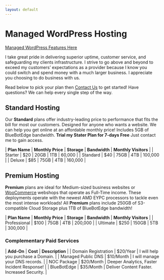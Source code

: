 ```yaml
---
layout: default
---
```

# Managed WordPress Hosting

[Managed WordPress Features Here](https://bluebotpc.com/pages/features)

I take great pride in delivering superior uptime, customer service, and safeguarding my clients infrastructure. I strive to go above and beyond to exceed my customers’ expectations as a provider because I know you could switch and spend money with a much larger business. I appreciate you choosing to do business with us.

Read below to pick your plan then [Contact Us](https://bluebotpc.com/pages/contact/) to get started! Have questions? We can help every single step of the way.

## Standard Hosting

Our **Standard** plans offer industry-leading price to performance that fits the bill for most our customers. Designed for anyone who wants a website. We can help you get online at an affordable monthly price! Includes 5GB of BlueBotEdge bandwidth. **Trial my Stater Plan for 7-days Free** Just contact me to gain access.

| **Plan Name** | **Monthly Price** | **Storage** | **Bandwidth** | **Monthly Visitors** |
| Starter       | $20 | 20GB | 1TB | 60,000  |
| Standard      | $40 | 75GB | 4TB | 100,000 |
| Deluxe        | $85 | 75GB | 4TB | 160,000 |

## Premium Hosting

**Premium** plans are ideal for Medium-sized business websites or [WooCommerce](https://woocommerce.com/) webshops that operate as Full-Time income. These deployments operate with the newest AMD EYPC processors to tackle even the most intense workloads! All **Premium** plans include 250GB of S3-compatible Cloud Storage plus 1TB of BlueBotEdge bandwidth!

| **Plan Name** | **Monthly Price** | **Storage** | **Bandwidth** | **Monthly Visitors** |
| Professional | $100 | 75GB  | 4TB | 200,000  |
| Ultimate     | $250 | 150GB | 5TB | 300,000 |

### Complementary Paid Services

| **Add-On** | **Cost** | **Description** |
| Domain Registration | $20/Year  | I will help you purchase a Domain. |
| Managed Public DNS  | $10/Month | I will manage your DNS records. |
| NOC Package         | $20/Month | Deeper Analytics, Faster Incident Response! |
| BlueBotEdge         | $35/Month | Deliver Content Faster. Increased Security. |
